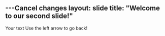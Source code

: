 ---Cancel changes
layout: slide
title: "Welcome to our second slide!"
---
Your text
Use the left arrow to go back!
